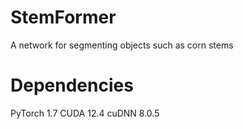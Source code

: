 # StemFormer
A network for segmenting objects such as corn stems

# Dependencies
PyTorch 1.7
CUDA 12.4
cuDNN 8.0.5
